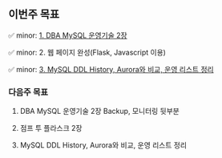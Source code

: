 ## 이번주 목표
✅ minor: [1. DBA MySQL 운영기술 2장](https://www.notion.so/Part-01-38f1a077cecd43939ba854c62ef978ab)

✅ minor: 2. 웹 페이지 완성(Flask, Javascript 이용)

✅ minor: [3. MySQL DDL History, Aurora와 비교, 운영 리스트 정리](https://www.notion.so/MySQL-DDL-History-vs-Aurora-d2d21367b0d04dad900b2c3f9657d7c9)

### 다음주 목표

1. DBA MySQL 운영기술 2장 Backup, 모니터링 뒷부분

2. 점프 투 플라스크 2장

3. MySQL DDL History, Aurora와 비교, 운영 리스트 정리
